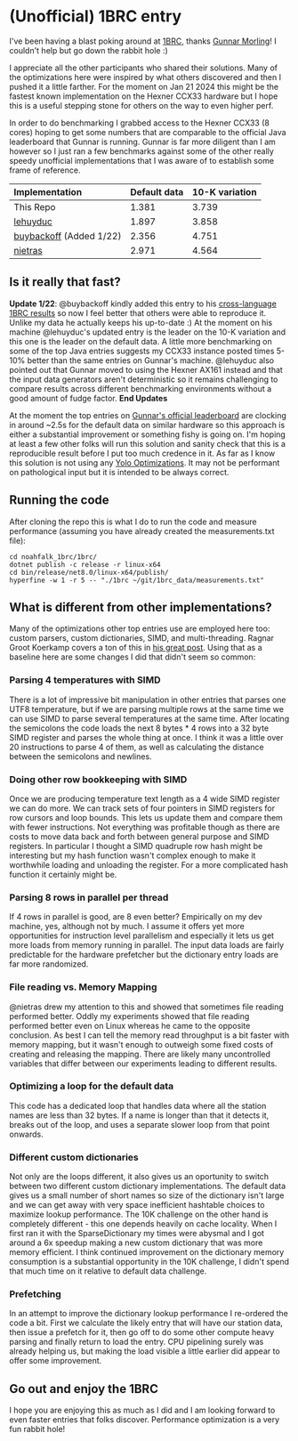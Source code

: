 # (Unofficial) 1BRC entry

I've been having a blast poking around at [1BRC](https://github.com/gunnarmorling/1brc), thanks [Gunnar Morling](https://www.morling.dev/blog/one-billion-row-challenge/)! I couldn't help but go down the rabbit hole :)

I appreciate all the other participants who shared their solutions. Many of the optimizations here were inspired by what others discovered
and then I pushed it a little farther. For the moment on Jan 21 2024 this might be the fastest known implementation on the Hexner CCX33 hardware but I hope this is a useful stepping stone for others on the way to even higher perf.

In order to do benchmarking I grabbed access to the Hexner CCX33 (8 cores) hoping to get some numbers that are comparable to the official Java leaderboard 
that Gunnar is running. Gunnar is far more diligent than I am however so I just ran a few benchmarks against some of the other really speedy
unofficial implementations that I was aware of to establish some frame of reference.

| Implementation                                     |   Default data             | 10-K variation    |
| :--------------------------------------------------| :------------------------- | :---------------- |
| This Repo                                          |  1.381                     |  3.739            |
| [lehuyduc](https://github.com/lehuyduc/1brc-simd)  |  1.897                     |  3.858            |
| [buybackoff](https://github.com/buybackoff/1brc) (Added 1/22)  |  2.356                     |  4.751            |
| [nietras](https://github.com/nietras/1brc.cs)      |  2.971                     |  4.564            |

## Is it really that fast?


**Update 1/22**:
@buybackoff kindly added this entry to his [cross-language 1BRC results](https://hotforknowledge.com/2024/01/13/1brc-in-dotnet-among-fastest-on-linux-my-optimization-journey/#results) so now I feel better that others were able to reproduce it. Unlike my data he
actually keeps his up-to-date :) At the moment on his machine @lehuyduc's updated entry is the leader on the 10-K variation and this one is the leader on the default data.
A little more benchmarking on some of the top Java entries suggests my CCX33 instance posted times 5-10% better than the same entries on Gunnar's machine. @lehuyduc also pointed out that Gunnar moved to using the Hexner AX161 instead and that the input data generators aren't deterministic so it remains challenging to compare results across different benchmarking environments without a good amount of fudge factor.
**End Updates**

At the moment the top entries on [Gunnar's official leaderboard](https://github.com/gunnarmorling/1brc/tree/main?tab=readme-ov-file#results) are clocking in around ~2.5s for the default data on similar hardware so this approach is either a substantial improvement or something fishy is going on. I'm hoping at least a few other folks will run this solution and sanity check that this is a reproducible result before I put too much credence in it. As far as I know this solution is not using any [Yolo Optimizations](https://hotforknowledge.com/2024/01/13/1brc-in-dotnet-among-fastest-on-linux-my-optimization-journey/). It may not be performant on pathological input but it is intended to be always correct.

## Running the code

After cloning the repo this is what I do to run the code and measure performance (assuming you have already created the measurements.txt file):
```
cd noahfalk_1brc/1brc/
dotnet publish -c release -r linux-x64
cd bin/release/net8.0/linux-x64/publish/
hyperfine -w 1 -r 5 -- "./1brc ~/git/1brc_data/measurements.txt"
```

## What is different from other implementations?

Many of the optimizations other top entries use are employed here too: custom parsers, custom dictionaries, SIMD, and multi-threading. Ragnar Groot Koerkamp covers a ton of this in [his great post](https://curiouscoding.nl/posts/1brc/). Using that as a baseline here are some changes I did that didn't seem so common:

### Parsing 4 temperatures with SIMD

There is a lot of impressive bit manipulation in other entries that parses one UTF8 temperature, but if we are parsing multiple rows at the same time we can use SIMD to parse several temperatures at the same time. After locating the semicolons the code loads the next 8 bytes * 4 rows into a 32 byte SIMD register and parses the whole thing at once. I think it was a little over 20 instructions to parse 4 of them, as well as calculating the distance between the semicolons and newlines. 

### Doing other row bookkeeping with SIMD

Once we are producing temperature text length as a 4 wide SIMD register we can do more. We can track sets of four pointers in SIMD registers for row cursors and loop bounds. This lets us update them and compare them with fewer instructions. Not everything was profitable though as there are costs to move data back and forth between general purpose and SIMD registers. In particular I thought a SIMD quadruple row hash might be interesting but my hash function wasn't complex enough to make it worthwhile loading and unloading the register. For a more complicated hash function it certainly might be. 

### Parsing 8 rows in parallel per thread

If 4 rows in parallel is good, are 8 even better? Empirically on my dev machine, yes, although not by much. I assume it offers yet more opportunities for instruction level parallelism and especially it lets us get more loads from memory running in parallel. The input data loads are fairly predictable for the hardware prefetcher but the dictionary entry loads are far more randomized.

### File reading vs. Memory Mapping

@nietras drew my attention to this and showed that sometimes file reading performed better. Oddly my experiments showed that file reading performed better even on Linux whereas he came to the opposite conclusion. As best I can tell the memory read throughput is a bit faster with memory mapping, but it wasn't enough to outweigh some fixed costs of creating and releasing the mapping. There are likely many uncontrolled variables that differ between our experiments leading to different results.

### Optimizing a loop for the default data

This code has a dedicated loop that handles data where all the station names are less than 32 bytes. If a name is longer than that it detects it, breaks out of the loop, and uses a separate slower loop from that point onwards. 

### Different custom dictionaries

Not only are the loops different, it also gives us an oportunity to switch between two different custom dictionary implementations. The default data gives us a small number of short names so size of the dictionary isn't large and we can get away with very space inefficient hashtable choices to maximize lookup performance. The 10K challenge on the other hand is completely different - this one depends heavily on cache locality. When I first ran it with the SparseDictionary my times were abysmal and I got around a 6x speedup making a new custom dictionary that was more memory efficient. I think continued improvement on the dictionary memory consumption is a substantial opportunity in the 10K challenge, I didn't spend that much time on it relative to default data challenge.

### Prefetching

In an attempt to improve the dictionary lookup performance I re-ordered the code a bit. First we calculate the likely entry that will have our station data, then issue a prefetch for it, then go off to do some other compute heavy parsing and finally return to load the entry. CPU pipelining surely was already helping us, but making the load visible a little earlier did appear to offer some improvement.


## Go out and enjoy the 1BRC

I hope you are enjoying this as much as I did and I am looking forward to even faster entries that folks discover. Performance optimization is a very fun rabbit hole!